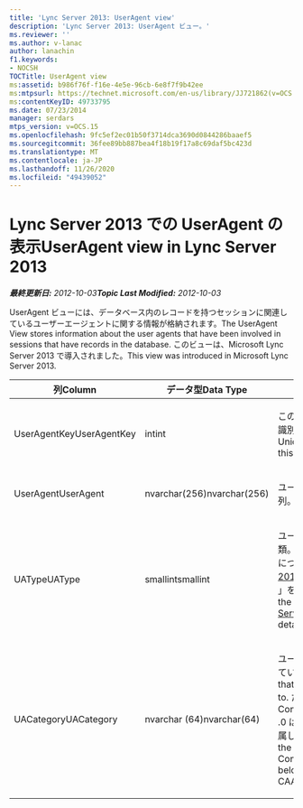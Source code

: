 ```yaml
---
title: 'Lync Server 2013: UserAgent view'
description: 'Lync Server 2013: UserAgent ビュー。'
ms.reviewer: ''
ms.author: v-lanac
author: lanachin
f1.keywords:
- NOCSH
TOCTitle: UserAgent view
ms:assetid: b986f76f-f16e-4e5e-96cb-6e8f7f9b42ee
ms:mtpsurl: https://technet.microsoft.com/en-us/library/JJ721862(v=OCS.15)
ms:contentKeyID: 49733795
ms.date: 07/23/2014
manager: serdars
mtps_version: v=OCS.15
ms.openlocfilehash: 9fc5ef2ec01b50f3714dca3690d0844286baaef5
ms.sourcegitcommit: 36fee89bb887bea4f18b19f17a8c69daf5bc423d
ms.translationtype: MT
ms.contentlocale: ja-JP
ms.lasthandoff: 11/26/2020
ms.locfileid: "49439052"
---
```

# <a name="useragent-view-in-lync-server-2013"></a><span data-ttu-id="87a44-103">Lync Server 2013 での UserAgent の表示</span><span class="sxs-lookup"><span data-stu-id="87a44-103">UserAgent view in Lync Server 2013</span></span>

<div data-xmlns="http://www.w3.org/1999/xhtml">

<div class="topic" data-xmlns="http://www.w3.org/1999/xhtml" data-msxsl="urn:schemas-microsoft-com:xslt" data-cs="https://msdn.microsoft.com/">

<div data-asp="https://msdn2.microsoft.com/asp">



</div>

<div id="mainSection">

<div id="mainBody"><span data-ttu-id="87a44-104">

<span> </span></span><span class="sxs-lookup"><span data-stu-id="87a44-104">

<span> </span></span></span>

<span data-ttu-id="87a44-105">_**最終更新日:** 2012-10-03_</span><span class="sxs-lookup"><span data-stu-id="87a44-105">_**Topic Last Modified:** 2012-10-03_</span></span>

<span data-ttu-id="87a44-106">UserAgent ビューには、データベース内のレコードを持つセッションに関連しているユーザーエージェントに関する情報が格納されます。</span><span class="sxs-lookup"><span data-stu-id="87a44-106">The UserAgent View stores information about the user agents that have been involved in sessions that have records in the database.</span></span> <span data-ttu-id="87a44-107">このビューは、Microsoft Lync Server 2013 で導入されました。</span><span class="sxs-lookup"><span data-stu-id="87a44-107">This view was introduced in Microsoft Lync Server 2013.</span></span>


<table>
<colgroup>
<col style="width: 33%" />
<col style="width: 33%" />
<col style="width: 33%" />
</colgroup>
<thead>
<tr class="header">
<th><span data-ttu-id="87a44-108">列</span><span class="sxs-lookup"><span data-stu-id="87a44-108">Column</span></span></th>
<th><span data-ttu-id="87a44-109">データ型</span><span class="sxs-lookup"><span data-stu-id="87a44-109">Data Type</span></span></th>
<th><span data-ttu-id="87a44-110">詳細</span><span class="sxs-lookup"><span data-stu-id="87a44-110">Details</span></span></th>
</tr>
</thead>
<tbody>
<tr class="odd">
<td><p><span data-ttu-id="87a44-111">UserAgentKey</span><span class="sxs-lookup"><span data-stu-id="87a44-111">UserAgentKey</span></span></p></td>
<td><p><span data-ttu-id="87a44-112">int</span><span class="sxs-lookup"><span data-stu-id="87a44-112">int</span></span></p></td>
<td><p><span data-ttu-id="87a44-113">このユーザーエージェントを識別する一意の番号です。</span><span class="sxs-lookup"><span data-stu-id="87a44-113">Unique number identifying this user agent.</span></span></p></td>
</tr>
<tr class="even">
<td><p><span data-ttu-id="87a44-114">UserAgent</span><span class="sxs-lookup"><span data-stu-id="87a44-114">UserAgent</span></span></p></td>
<td><p><span data-ttu-id="87a44-115">nvarchar(256)</span><span class="sxs-lookup"><span data-stu-id="87a44-115">nvarchar(256)</span></span></p></td>
<td><p><span data-ttu-id="87a44-116">ユーザーエージェント文字列。</span><span class="sxs-lookup"><span data-stu-id="87a44-116">User agent string.</span></span></p></td>
</tr>
<tr class="odd">
<td><p><span data-ttu-id="87a44-117">UAType</span><span class="sxs-lookup"><span data-stu-id="87a44-117">UAType</span></span></p></td>
<td><p><span data-ttu-id="87a44-118">smallint</span><span class="sxs-lookup"><span data-stu-id="87a44-118">smallint</span></span></p></td>
<td><p><span data-ttu-id="87a44-119">ユーザーエージェントの種類。</span><span class="sxs-lookup"><span data-stu-id="87a44-119">Type of user agent.</span></span> <span data-ttu-id="87a44-120">詳細については、「 <a href="lync-server-2013-useragent-table.md">Lync Server 2013 の UserAgent テーブル</a> 」を参照してください。</span><span class="sxs-lookup"><span data-stu-id="87a44-120">See the <a href="lync-server-2013-useragent-table.md">UserAgent table in Lync Server 2013</a> for more details.</span></span></p></td>
</tr>
<tr class="even">
<td><p><span data-ttu-id="87a44-121">UACategory</span><span class="sxs-lookup"><span data-stu-id="87a44-121">UACategory</span></span></p></td>
<td><p><span data-ttu-id="87a44-122">nvarchar (64)</span><span class="sxs-lookup"><span data-stu-id="87a44-122">nvarchar(64)</span></span></p></td>
<td><p><span data-ttu-id="87a44-123">ユーザーエージェントが属しているカテゴリ。</span><span class="sxs-lookup"><span data-stu-id="87a44-123">Category that the user agent belongs to.</span></span> <span data-ttu-id="87a44-124">たとえば、.0 Conferencing_Attendant_1 .0 は UACategory CAA をに属しています。</span><span class="sxs-lookup"><span data-stu-id="87a44-124">For example, the user agent Conferencing_Attendant_1.0 belongs to the UACategory CAA.</span></span></p></td>
</tr>
</tbody>
</table><span data-ttu-id="87a44-125">


</div>

<span> </span>

</div>

</div>

</span><span class="sxs-lookup"><span data-stu-id="87a44-125">


</div>

<span> </span>

</div>

</div>

</span></span></div>

